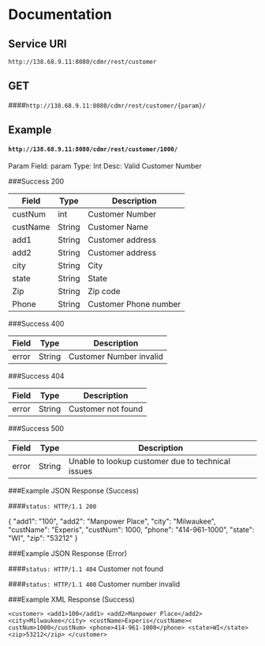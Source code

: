 # Documentation
## Service URI
`http://138.68.9.11:8080/cdmr/rest/customer`

## GET
####`http://138.68.9.11:8080/cdmr/rest/customer/{param}/`



## Example
#### `http://138.68.9.11:8080/cdmr/rest/customer/1000/`

Param Field: param
Type: Int
Desc: Valid Customer Number

###Success 200

|Field|Type|Description|
|-----|----|---------------|
|custNum|int|Customer Number|
|custName|String|Customer Name|
|add1|String|Customer address|
|add2|String|Customer address|
|city|String|City|
|state|String|State|
|Zip|String|Zip code|
|Phone|String|Customer Phone number|



###Success 400
    
|Field|Type|Description|
|-----|----|---------------|
|error|String|Customer Number invalid|

###Success 404

|Field|Type|Description|
|-----|----|---------------|
|error|String|Customer not found|

###Success 500

|Field|Type|Description|
|-----|----|---------------|
|error|String|Unable to lookup customer due to technical issues|

###Example JSON Response (Success)

####`status: HTTP/1.1 200`

{
   "add1": "100",
   "add2": "Manpower Place",
   "city": "Milwaukee",
   "custName": "Experis",
   "custNum": 1000,
   "phone": "414-961-1000",
   "state": "WI",
   "zip": "53212"
}

###Example JSON Response (Error)

####`status: HTTP/1.1 404`
Customer not found

####`status: HTTP/1.1 400`
Customer number invalid


###Example XML Response (Success)

`<customer>
    <add1>100</add1>
    <add2>Manpower Place</add2>
    <city>Milwaukee</city>
    <custName>Experis</custName><
    custNum>1000</custNum>
    <phone>414-961-1000</phone>
    <state>WI</state>
    <zip>53212</zip>
</customer>`